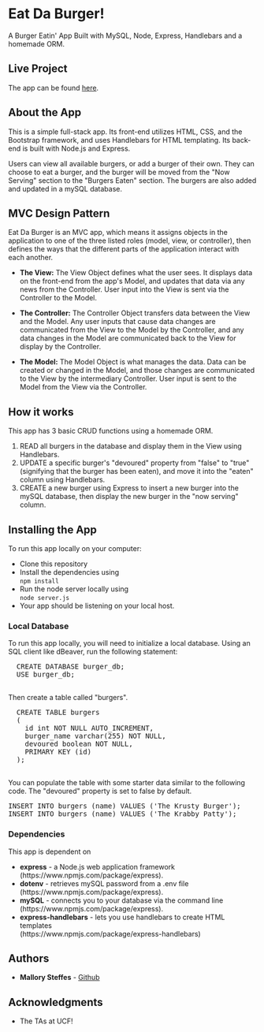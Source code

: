 # Eat Da Burger!
A Burger Eatin' App
Built with MySQL, Node, Express, Handlebars and a homemade ORM.

## Live Project

The app can be found [here](https://shielded-plains-11002.herokuapp.com/).

## About the App

This is a simple full-stack app. Its front-end utilizes HTML, CSS, and the Bootstrap framework, and uses Handlebars for HTML templating. Its back-end is built with Node.js and Express.

Users can view all available burgers, or add a burger of their own. They can choose to eat a burger, and the burger will be moved from the "Now Serving" section to the "Burgers Eaten" section. The burgers are also added and updated in a mySQL database.

## MVC Design Pattern
Eat Da Burger is an MVC app, which means it assigns objects in the application to one of the three listed roles (model, view, or controller), then defines the ways that the different parts of the application interact with each another. 
- <b>The View:</b>
The View Object defines what the user sees. It displays data on the front-end from the app's Model, and updates that data via any news from the Controller. User input into the View is sent via the Controller to the Model.

- <b>The Controller:</b>
The Controller Object transfers data between the View and the Model. Any user inputs that cause data changes are communicated from the View to the Model by the Controller, and any data changes in the Model are communicated back to the View for display by the Controller. 

- <b>The Model:</b>
The Model Object is what manages the data. Data can be created or changed in the Model, and those changes are communicated to the View by the intermediary Controller. User input is sent to the Model from the View via the Controller.

## How it works
This app has 3 basic CRUD functions using a homemade ORM.
1. READ all burgers in the database and display them in the View using Handlebars.
2. UPDATE a specific burger's "devoured" property from "false" to "true" (signifying that the burger has been eaten), and move it into the "eaten" column using Handlebars.
3. CREATE a new burger using Express to insert a new burger into the mySQL database, then display the new burger in the "now serving" column.

## Installing the App

To run this app locally on your computer:

- Clone this repository
- Install the dependencies using    
```npm install```
- Run the node server locally using    
```node server.js```
- Your app should be listening on your local host.

### Local Database 
To run this app locally, you will need to initialize a local database. Using an SQL client like dBeaver, run the following statement:

<pre>
  CREATE DATABASE burger_db;
  USE burger_db;
  </pre>

Then create a table called "burgers".
<pre>
  CREATE TABLE burgers
  (
    id int NOT NULL AUTO_INCREMENT,
    burger_name varchar(255) NOT NULL,
    devoured boolean NOT NULL,
    PRIMARY KEY (id)
  );
  </pre>

  You can populate the table with some starter data similar to the following code. The "devoured" property is set to false by default.

  <pre>
INSERT INTO burgers (name) VALUES ('The Krusty Burger');
INSERT INTO burgers (name) VALUES ('The Krabby Patty');
</pre>

### Dependencies
 
 This app is dependent on 
 <ul>
    <li> <b>express</b> - a Node.js web application framework</li> (https://www.npmjs.com/package/express).</li>
    <li><b>dotenv</b> - retrieves mySQL password from a .env file</li> (https://www.npmjs.com/package/express).</li>
    <li><b>mySQL</b> - connects you to your database via the command line</li> (https://www.npmjs.com/package/express).</li>
    <li><b>express-handlebars</b> - lets you use handlebars to create HTML templates</li> (https://www.npmjs.com/package/express-handlebars)</li>
 </ul>

## Authors

* **Mallory Steffes** - [Github](https://github.com/malloryrsteffes)


## Acknowledgments

* The TAs at UCF!
